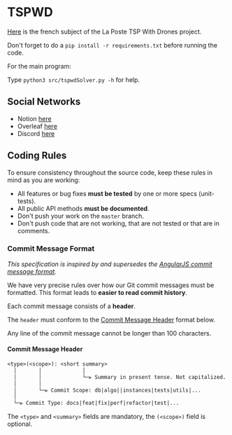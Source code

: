 # TSPWD

[Here](./projet.pdf) is the french subject of the La Poste TSP With Drones project.

Don't forget to do a `pip install -r requirements.txt` before running the code.

For the main program:

Type `python3 src/tspwdSolver.py -h` for help.

## Social Networks

* Notion [here](https://www.notion.so/astral-agency/7a1486aff5da4701940d0b423bcd0d48?v=c1946cbaf6884adaa18bbe71a7ccfa28)
* Overleaf [here](https://l.messenger.com/l.php?u=https%3A%2F%2Fwww.overleaf.com%2F7247433974xnjmmvhzkqjr&h=AT39ufLhpJ7YwqAEoy17tP6CHyWdVP04OskifxIjZ9HtbnHy20vQbn_LDfzb77Vj1WULdPhleb8o7u-tvfjc2s3SOwLTrcYbQ2WKL_SfrGcR3vRCU8gy3VYFH7WlVGtJiAlA9KMzug8)
* Discord [here](https://discord.gg/NDpJqBMm)

## Coding Rules

To ensure consistency throughout the source code, keep these rules in mind as you are working:

* All features or bug fixes **must be tested** by one or more specs (unit-tests).
* All public API methods **must be documented**.
* Don't push your work on the `master` branch.
* Don't push code that are not working, that are not tested or that are in comments.

### Commit Message Format

*This specification is inspired by and supersedes the [AngularJS commit message format](https://docs.google.com/document/d/1QrDFcIiPjSLDn3EL15IJygNPiHORgU1_OOAqWjiDU5Y/edit#).*

We have very precise rules over how our Git commit messages must be formatted.
This format leads to **easier to read commit history**.

Each commit message consists of a **header**.

The `header` must conform to the [Commit Message Header](#commit-header) format below.

Any line of the commit message cannot be longer than 100 characters.

#### <a name="commit-header"></a> Commit Message Header

```txt
<type>(<scope>): <short summary>
  │       │             │
  │       │             └─⫸ Summary in present tense. Not capitalized. No period at the end.
  │       │
  │       └─⫸ Commit Scope: db|algo||instances|tests|utils|...
  │
  └─⫸ Commit Type: docs|feat|fix|perf|refactor|test|...
```

The `<type>` and `<summary>` fields are mandatory, the `(<scope>)` field is optional.
